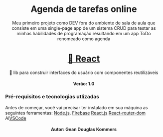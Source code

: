 <h1 align="center">Agenda de tarefas online</h1>

<p align="center">Meu primeiro projeto como DEV fora do ambiente de sala de aula que consiste em uma single-page app de um sistema CRUD para testar as minhas habilidades de programação resultando em um app ToDo renomeado como agenda</p>

<h1 align="center">
    <a href="https://pt-br.reactjs.org/">🔗 React</a>
</h1>
<p align="center">🚀 lib para construir interfaces do usuário com componentes reutilizáveis</p>

<h4 align="center"> 
	Verão: 1.0 
</h4>

### Pré-requisitos e tecnologias utlizadas

Antes de começar, você vai precisar ter instalado em sua máquina as seguintes ferramentas:
 [Node.js](https://nodejs.org/en/). 
 [Firebase](https://firebase.google.com/)
 [React.js](https://pt-br.reactjs.org/)
 [React-router-dom](https://reactrouter.com/en/main)
Al[VSCode](https://code.visualstudio.com/)


<h4 align="center"> 
	Autor: Gean Douglas Kommers
</h4>
